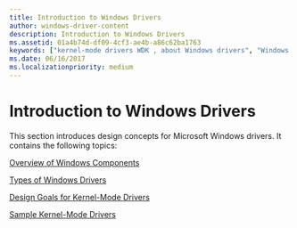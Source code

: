 ```yaml
---
title: Introduction to Windows Drivers
author: windows-driver-content
description: Introduction to Windows Drivers
ms.assetid: 01a4b74d-df09-4cf3-ae4b-a86c62ba1763
keywords: ["kernel-mode drivers WDK , about Windows drivers", "Windows drivers WDK", "drivers WDK , about Windows drivers", "drivers WDK"]
ms.date: 06/16/2017
ms.localizationpriority: medium
---
```


# Introduction to Windows Drivers





This section introduces design concepts for Microsoft Windows drivers. It contains the following topics:

[Overview of Windows Components](overview-of-windows-components.md)

[Types of Windows Drivers](types-of-windows-drivers.md)

[Design Goals for Kernel-Mode Drivers](design-goals-for-kernel-mode-drivers.md)

[Sample Kernel-Mode Drivers](sample-kernel-mode-drivers.md)

 

 




